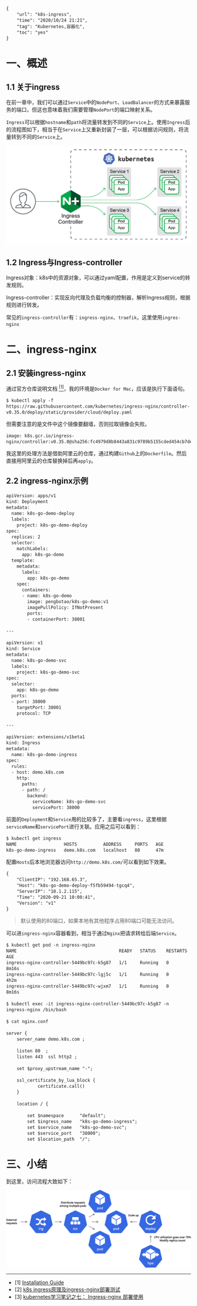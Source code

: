 ```
{
    "url": "k8s-ingress",
    "time": "2020/10/24 21:21",
    "tag": "Kubernetes,容器化",
    "toc": "yes"
}
```

# 一、概述

## 1.1 关于ingress

在前一章中，我们可以通过`Service`中的`NodePort`、`LoadBalancer`的方式来暴露服务的端口，但这也意味着我们需要管理`NodePort`的端口映射关系。

`Ingress`可以根据`hostname`和`path`将流量转发到不同的`Service`上。使用`Ingress`后的流程图如下，相当于在`Service`上又重新封装了一层，可以根据访问规则，将流量转到不同的`Service`上。

![](../../static/uploads/k8s-ingress.png)

## 1.2 Ingress与Ingress-controller

Ingress对象：k8s中的资源对象，可以通过yaml配置，作用是定义到service的转发规则。

Ingress-controller：实现反向代理及负载均衡的控制器，解析Ingress规则，根据规则进行转发。

常见的`ingress-controller`有：`ingress-nginx`、`traefik`，这里使用`ingres-nginx`

# 二、ingress-nginx

## 2.1 安装ingress-nginx

通过官方仓库说明文档 [<sup>[1]</sup>](#refer)，我的环境是`Docker for Mac`，应该是执行下面语句。

```
$ kubectl apply -f https://raw.githubusercontent.com/kubernetes/ingress-nginx/controller-v0.35.0/deploy/static/provider/cloud/deploy.yaml
```

但需要注意的是文件中这个镜像要翻墙，否则拉取镜像会失败。

```
image: k8s.gcr.io/ingress-nginx/controller:v0.35.0@sha256:fc4979d8b8443a831c9789b5155cded454cb7de737a8b727bc2ba0106d2eae8b
```

我这里的处理方法是借助阿里云的仓库，通过构建`Github`上的`Dockerfile`。然后直接用阿里云的仓库替换掉后再`apply`。

## 2.2 ingress-nginx示例

```
apiVersion: apps/v1
kind: Deployment
metadata:
  name: k8s-go-demo-deploy
  labels:
    project: k8s-go-demo-deploy
spec:
  replicas: 2
  selector:
    matchLabels:
      app: k8s-go-demo
  template:
    metadata:
      labels:
        app: k8s-go-demo
    spec:
      containers:
      - name: k8s-go-demo
        image: pengbotao/k8s-go-demo:v1
        imagePullPolicy: IfNotPresent
        ports:
        - containerPort: 38001

---

apiVersion: v1
kind: Service
metadata:
  name: k8s-go-demo-svc
  labels:
    project: k8s-go-demo-svc
spec:
  selector:
    app: k8s-go-demo
  ports:
  - port: 38000
    targetPort: 38001
    protocol: TCP

--- 

apiVersion: extensions/v1beta1
kind: Ingress
metadata:
  name: k8s-go-demo-ingress
spec:
  rules:
  - host: demo.k8s.com
    http:
      paths:
      - path: /
        backend:
          serviceName: k8s-go-demo-svc
          servicePort: 38000
```

前面的`Deployment`和`Service`用的比较多了，主要看`ingress`，这里根据`serviceName`和`servicePort`进行关联。应用之后可以看到：

```
$ kubectl get ingress
NAME                  HOSTS          ADDRESS     PORTS   AGE
k8s-go-demo-ingress   demo.k8s.com   localhost   80      47m
```

配置`Hosts`后本地浏览器访问`http://demo.k8s.com/`可以看到如下效果。

```
{
    "ClientIP": "192.168.65.3",
    "Host": "k8s-go-demo-deploy-f5fb59494-tgcq4",
    "ServerIP": "10.1.2.115",
    "Time": "2020-09-21 10:00:41",
    "Version": "v1"
}
```

> 默认使用的80端口，如果本地有其他程序占用80端口可能无法访问。

可以进`ingress-nginx`容器看到，相当于通过`Nginx`把请求转给后端`Service`。

```
$ kubectl get pod -n ingress-nginx
NAME                                       READY   STATUS    RESTARTS   AGE
ingress-nginx-controller-5449bc97c-k5g87   1/1     Running   0          8m16s
ingress-nginx-controller-5449bc97c-lgj5c   1/1     Running   0          4h2m
ingress-nginx-controller-5449bc97c-wjxm7   1/1     Running   0          8m16s

$ kubectl exec -it ingress-nginx-controller-5449bc97c-k5g87 -n ingress-nginx /bin/bash

$ cat nginx.conf

server {
    server_name demo.k8s.com ;

    listen 80  ;
    listen 443  ssl http2 ;

    set $proxy_upstream_name "-";

    ssl_certificate_by_lua_block {
            certificate.call()
    }

    location / {

        set $namespace      "default";
        set $ingress_name   "k8s-go-demo-ingress";
        set $service_name   "k8s-go-demo-svc";
        set $service_port   "38000";
        set $location_path  "/";

```

# 三、小结

到这里，访问流程大致如下：

![](../../static/uploads/k8s-scaling-out.png)

---

<div id="refer"></div>

- [1] [Installation Guide](https://github.com/kubernetes/ingress-nginx/blob/master/docs/deploy/index.md)
- [2] [k8s ingress原理及ingress-nginx部署测试](https://segmentfault.com/a/1190000019908991)
- [3] [kubernetes学习笔记之七： Ingress-nginx 部署使用](https://www.cnblogs.com/panwenbin-logs/p/9915927.html)